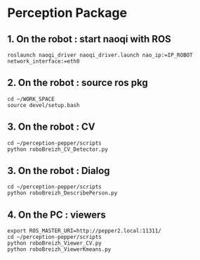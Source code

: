 # Perception Package

## 1. On the robot : start naoqi with ROS

```buildoutcfg
roslaunch naoqi_driver naoqi_driver.launch nao_ip:=IP_ROBOT network_interface:=eth0

```
## 2. On the robot : source ros pkg

```buildoutcfg
cd ~/WORK_SPACE
source devel/setup.bash

```
## 3. On the robot : CV

```buildoutcfg
cd ~/perception-pepper/scripts
python roboBreizh_CV_Detector.py

```
## 3. On the robot : Dialog

```buildoutcfg
cd ~/perception-pepper/scripts
python roboBreizh_DescribePerson.py

```
## 4. On the PC : viewers
```buildoutcfg
export ROS_MASTER_URI=http://pepper2.local:11311/
cd ~/perception-pepper/scripts
python roboBreizh_Viewer_CV.py
python roboBreizh_ViewerKmeans.py

```
